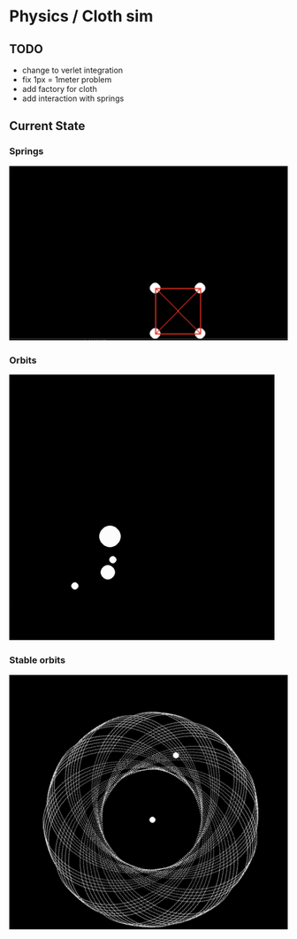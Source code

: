 # Physics / Cloth sim
## TODO
* change to verlet integration
* fix 1px = 1meter problem
* add factory for cloth
* add interaction with springs


## Current State
### Springs
![image](images/springs.png)

### Orbits
![image](images/chaotic_orbits.gif)

### Stable orbits
![image](images/stable_orbits.png)